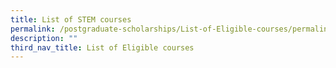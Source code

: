 ```yaml
---
title: List of STEM courses
permalink: /postgraduate-scholarships/List-of-Eligible-courses/permalink
description: ""
third_nav_title: List of Eligible courses
---
```

